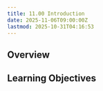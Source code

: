 ```yaml
---
title: 11.00 Introduction
date: 2025-11-06T09:00:00Z
lastmod: 2025-10-31T04:16:53
---
```


## Overview

## Learning Objectives
